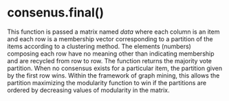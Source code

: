 # consenus.final()
This function is passed a matrix named *data* where each column is an item and each row is a membership vector corresponding to a partition of the items according to a clustering method. The elements (numbers) composing each row have no meaning other than indicating membership and are recycled from row to row. The function returns the majority vote partition. When no consensus exists for a particular item, the partition given by the first row wins. Within the framework of graph mining, this allows the partition maximizing the modularity function to win if the partitions are ordered by decreasing values of modularity in the matrix.
